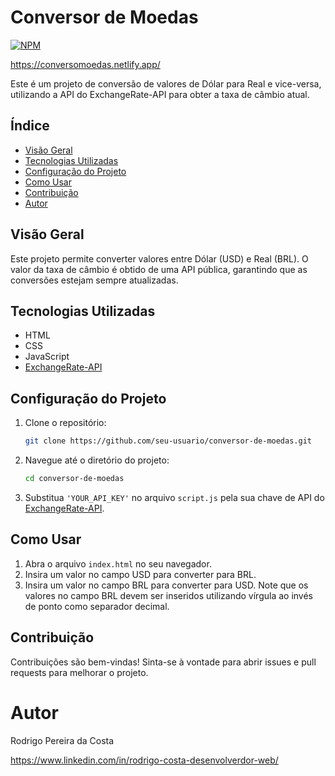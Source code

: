 # Conversor de Moedas
[![NPM](https://img.shields.io/npm/l/react)](https://github.com/Rodrigopcosta/Conversor-de-moeda/blob/main/LICENSE) 

https://conversomoedas.netlify.app/

Este é um projeto de conversão de valores de Dólar para Real e vice-versa, utilizando a API do ExchangeRate-API para obter a taxa de câmbio atual.

## Índice

- [Visão Geral](#visão-geral)
- [Tecnologias Utilizadas](#tecnologias-utilizadas)
- [Configuração do Projeto](#configuração-do-projeto)
- [Como Usar](#como-usar)
- [Contribuição](#contribuição)
- [Autor](#autor)

## Visão Geral

Este projeto permite converter valores entre Dólar (USD) e Real (BRL). O valor da taxa de câmbio é obtido de uma API pública, garantindo que as conversões estejam sempre atualizadas.

## Tecnologias Utilizadas

- HTML
- CSS
- JavaScript
- [ExchangeRate-API](https://www.exchangerate-api.com/)

## Configuração do Projeto

1. Clone o repositório:

    ```bash
    git clone https://github.com/seu-usuario/conversor-de-moedas.git
    ```

2. Navegue até o diretório do projeto:

    ```bash
    cd conversor-de-moedas
    ```

3. Substitua `'YOUR_API_KEY'` no arquivo `script.js` pela sua chave de API do [ExchangeRate-API](https://www.exchangerate-api.com/).

## Como Usar

1. Abra o arquivo `index.html` no seu navegador.
2. Insira um valor no campo USD para converter para BRL.
3. Insira um valor no campo BRL para converter para USD. Note que os valores no campo BRL devem ser inseridos utilizando vírgula ao invés de ponto como separador decimal.

## Contribuição

Contribuições são bem-vindas! Sinta-se à vontade para abrir issues e pull requests para melhorar o projeto.

# Autor

Rodrigo Pereira da Costa

https://www.linkedin.com/in/rodrigo-costa-desenvolverdor-web/

